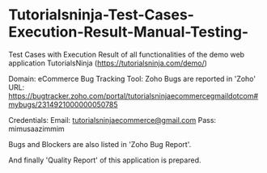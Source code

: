 # Tutorialsninja-Test-Cases-Execution-Result-Manual-Testing-
Test Cases with Execution Result of all functionalities of the demo web application TutorialsNinja (https://tutorialsninja.com/demo/)

Domain: eCommerce
Bug Tracking Tool: Zoho
Bugs are reported in 'Zoho' URL: https://bugtracker.zoho.com/portal/tutorialsninjaecommercegmaildotcom#mybugs/2314921000000050785

Credentials: 
Email: tutorialsninjaecommerce@gmail.com
Pass: mimusaazimmim

Bugs and Blockers are also listed in 'Zoho Bug Report'.

And finally 'Quality Report' of this application is prepared.
